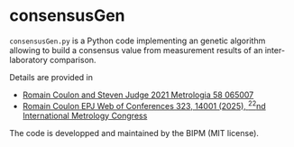 # consensusGen

`consensusGen.py` is a Python code implementing an genetic algorithm allowing to build a consensus value from measurement results of an inter-laboratory comparison. 

Details are provided in
- [Romain Coulon and Steven Judge 2021 Metrologia 58 065007](https://doi.org/10.1088/1681-7575/ac31c0)
- [Romain Coulon EPJ Web of Conferences 323, 14001 (2025), <sup>22</sup>nd International Metrology Congress](https://doi.org/10.1051/epjconf/202532314001)

The code is developped and maintained by the BIPM (MIT license).
